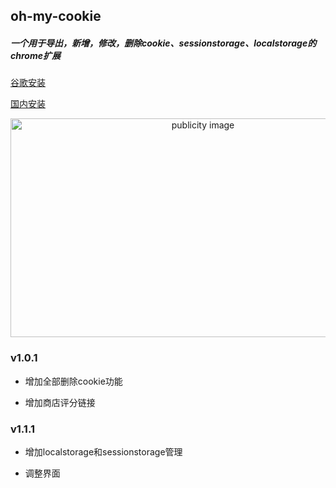 ## oh-my-cookie
##### 一个用于导出，新增，修改，删除cookie、sessionstorage、localstorage的chrome扩展

[谷歌安装](https://chrome.google.com/webstore/detail/ohmycookie/edkfjjgklckogiepbhmmdlaohebiaigm?hl=zh-CN) 

[国内安装](https://www.chromefor.com/ohmycookie_v1-1-1/)
<div style='text-align:center;'><img width='600px' height='350px;' src='https://raw.githubusercontent.com/llqi/oh-my-cookie/master/publicity.png' alt='publicity image'/></div>

### v1.0.1
 - 增加全部删除cookie功能 

 - 增加商店评分链接

### v1.1.1
 - 增加localstorage和sessionstorage管理

 - 调整界面